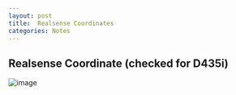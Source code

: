 ```yaml
---
layout: post
title:  Realsense Coordinates
categories: Notes
---
```


## Realsense Coordinate (checked for D435i)

![image](https://user-images.githubusercontent.com/56579814/175777933-aa899420-2353-4097-a291-154e5db93075.png)
